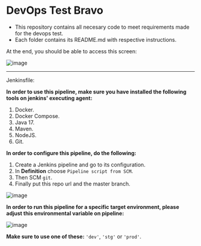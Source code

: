 # DevOps Test Bravo

- This repository contains all necesary code to meet requirements made for the devops test.
- Each folder contains its README.md with respective instructions.

At the end, you should be able to access this screen:

![image](https://github.com/ingestevezaquino/devops-test-bravo/assets/74105278/e4b855ac-e7dc-4033-87c5-2c858fb0a4e3)

---

Jenkinsfile:

**In order to use this pipeline, make sure you have installed the following tools on jenkins' executing agent:**

1. Docker.
2. Docker Compose.
3. Java 17.
4. Maven.
5. NodeJS.
6. Git.

**In order to configure this pipeline, do the following:**

1. Create a Jenkins pipeline and go to its configuration.
2. In **Definition** choose `Pipeline script from SCM`.
3. Then SCM `git`.
4. Finally put this repo url and the master branch.

![image](https://github.com/ingestevezaquino/devops-test-bravo/assets/74105278/e4b0c946-86e2-4027-8665-da163d948951)

**In order to run this pipeline for a specific target environment, please adjust this environmental variable on pipeline:**

![image](https://github.com/ingestevezaquino/devops-test-bravo/assets/74105278/64ac0629-93ac-4aba-8e56-89612e25ad87)

**Make sure to use one of these:** `'dev'`, `'stg'` or `'prod'`.
